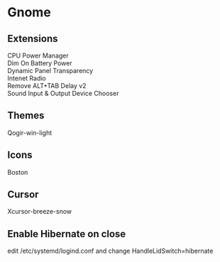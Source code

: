 # Gnome

## Extensions  

CPU Power Manager  
Dim On Battery Power  
Dynamic Panel Transparency  
Intenet Radio  
Remove ALT+TAB Delay v2  
Sound Input & Output Device Chooser  

## Themes  

Qogir-win-light  


## Icons

Boston  

## Cursor

Xcursor-breeze-snow  


## Enable Hibernate on close 

edit /etc/systemd/logind.conf and change HandleLidSwitch=hibernate  


